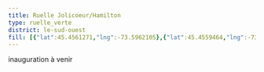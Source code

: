 ```yaml
---
title: Ruelle Jolicoeur/Hamilton
type: ruelle_verte
district: le-sud-ouest
fill: [{"lat":45.4561271,"lng":-73.5962105},{"lat":45.4559464,"lng":-73.5972834}]
---
```


inauguration à venir